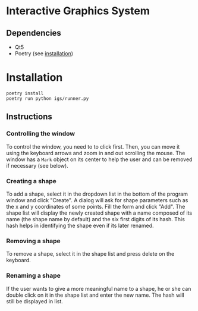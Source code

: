 # Interactive Graphics System

## Dependencies

- Qt5
- Poetry (see [installation])

# Installation

```
poetry install
poetry run python igs/runner.py
```

## Instructions

### Controlling the window

To control the window, you need to to click first. Then, you can move it using the keyboard arrows and zoom in and out scrolling the mouse. The window has a `Mark` object on its center to help the user and can be removed if necessary (see below).

### Creating a shape

To add a shape, select it in the dropdown list in the bottom of the program window and click "Create". A dialog will ask for shape parameters such as the x and y coordinates of some points. Fill the form and click "Add". The shape list will display the newly created shape with a name composed of its name (the shape name by default) and the six first digits of its hash. This hash helps in identifying the shape even if its later renamed.

### Removing a shape

To remove a shape, select it in the shape list and press delete on the keyboard.

### Renaming a shape

If the user wants to give a more meaningful name to a shape, he or she can double click on it in the shape list and enter the new name. The hash will still be displayed in list.


<!-- Links -->

[installation]: https://python-poetry.org/docs/#osx--linux--bashonwindows-install-instructions
